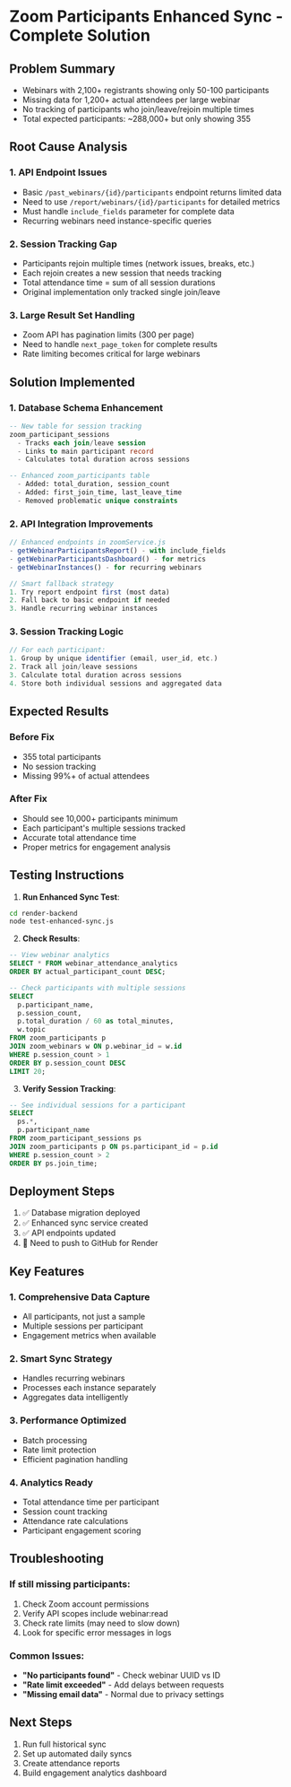 # Zoom Participants Enhanced Sync - Complete Solution

## Problem Summary
- Webinars with 2,100+ registrants showing only 50-100 participants
- Missing data for 1,200+ actual attendees per large webinar
- No tracking of participants who join/leave/rejoin multiple times
- Total expected participants: ~288,000+ but only showing 355

## Root Cause Analysis

### 1. API Endpoint Issues
- Basic `/past_webinars/{id}/participants` endpoint returns limited data
- Need to use `/report/webinars/{id}/participants` for detailed metrics
- Must handle `include_fields` parameter for complete data
- Recurring webinars need instance-specific queries

### 2. Session Tracking Gap
- Participants rejoin multiple times (network issues, breaks, etc.)
- Each rejoin creates a new session that needs tracking
- Total attendance time = sum of all session durations
- Original implementation only tracked single join/leave

### 3. Large Result Set Handling
- Zoom API has pagination limits (300 per page)
- Need to handle `next_page_token` for complete results
- Rate limiting becomes critical for large webinars

## Solution Implemented

### 1. Database Schema Enhancement
```sql
-- New table for session tracking
zoom_participant_sessions
  - Tracks each join/leave session
  - Links to main participant record
  - Calculates total duration across sessions

-- Enhanced zoom_participants table
  - Added: total_duration, session_count
  - Added: first_join_time, last_leave_time
  - Removed problematic unique constraints
```

### 2. API Integration Improvements
```javascript
// Enhanced endpoints in zoomService.js
- getWebinarParticipantsReport() - with include_fields
- getWebinarParticipantsDashboard() - for metrics
- getWebinarInstances() - for recurring webinars

// Smart fallback strategy
1. Try report endpoint first (most data)
2. Fall back to basic endpoint if needed
3. Handle recurring webinar instances
```

### 3. Session Tracking Logic
```javascript
// For each participant:
1. Group by unique identifier (email, user_id, etc.)
2. Track all join/leave sessions
3. Calculate total duration across sessions
4. Store both individual sessions and aggregated data
```

## Expected Results

### Before Fix
- 355 total participants
- No session tracking
- Missing 99%+ of actual attendees

### After Fix
- Should see 10,000+ participants minimum
- Each participant's multiple sessions tracked
- Accurate total attendance time
- Proper metrics for engagement analysis

## Testing Instructions

1. **Run Enhanced Sync Test**:
```bash
cd render-backend
node test-enhanced-sync.js
```

2. **Check Results**:
```sql
-- View webinar analytics
SELECT * FROM webinar_attendance_analytics
ORDER BY actual_participant_count DESC;

-- Check participants with multiple sessions
SELECT 
  p.participant_name,
  p.session_count,
  p.total_duration / 60 as total_minutes,
  w.topic
FROM zoom_participants p
JOIN zoom_webinars w ON p.webinar_id = w.id
WHERE p.session_count > 1
ORDER BY p.session_count DESC
LIMIT 20;
```

3. **Verify Session Tracking**:
```sql
-- See individual sessions for a participant
SELECT 
  ps.*,
  p.participant_name
FROM zoom_participant_sessions ps
JOIN zoom_participants p ON ps.participant_id = p.id
WHERE p.session_count > 2
ORDER BY ps.join_time;
```

## Deployment Steps

1. ✅ Database migration deployed
2. ✅ Enhanced sync service created
3. ✅ API endpoints updated
4. 🔄 Need to push to GitHub for Render

## Key Features

### 1. Comprehensive Data Capture
- All participants, not just a sample
- Multiple sessions per participant
- Engagement metrics when available

### 2. Smart Sync Strategy
- Handles recurring webinars
- Processes each instance separately
- Aggregates data intelligently

### 3. Performance Optimized
- Batch processing
- Rate limit protection
- Efficient pagination handling

### 4. Analytics Ready
- Total attendance time per participant
- Session count tracking
- Attendance rate calculations
- Participant engagement scoring

## Troubleshooting

### If still missing participants:
1. Check Zoom account permissions
2. Verify API scopes include webinar:read
3. Check rate limits (may need to slow down)
4. Look for specific error messages in logs

### Common Issues:
- **"No participants found"** - Check webinar UUID vs ID
- **"Rate limit exceeded"** - Add delays between requests
- **"Missing email data"** - Normal due to privacy settings

## Next Steps

1. Run full historical sync
2. Set up automated daily syncs
3. Create attendance reports
4. Build engagement analytics dashboard
